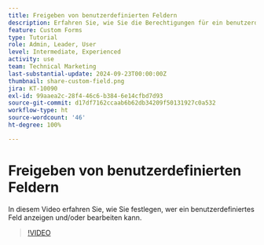 ```yaml
---
title: Freigeben von benutzerdefinierten Feldern
description: Erfahren Sie, wie Sie die Berechtigungen für ein benutzerdefiniertes Feld anpassen können, um zu festzulegen, ob Benutzende das benutzerdefinierte Feld verwalten oder nur anzeigen können.
feature: Custom Forms
type: Tutorial
role: Admin, Leader, User
level: Intermediate, Experienced
activity: use
team: Technical Marketing
last-substantial-update: 2024-09-23T00:00:00Z
thumbnail: share-custom-field.png
jira: KT-10090
exl-id: 99aaea2c-28f4-46c6-b384-6e14cfbd7d93
source-git-commit: d17df7162ccaab6b62db34209f50131927c0a532
workflow-type: ht
source-wordcount: '46'
ht-degree: 100%

---
```


# Freigeben von benutzerdefinierten Feldern


In diesem Video erfahren Sie, wie Sie festlegen, wer ein benutzerdefiniertes Feld anzeigen und/oder bearbeiten kann.

>[!VIDEO](https://video.tv.adobe.com/v/3446551/?quality=12&learn=on&enablevpops&captions=ger)

